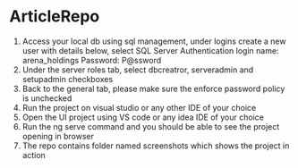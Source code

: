 # ArticleRepo
1. Access your local db using sql management, under logins create a new user with details below, select SQL Server Authentication
	login name: arena_holdings
	Password: P@ssword
2. Under the server roles tab, select dbcreatror, serveradmin and setupadmin checkboxes
3. Back to the general tab, please make sure the enforce password policy is unchecked
4. Run the project on visual studio or any other IDE of your choice
5. Open the UI project using VS code or any idea IDE of your choice
5. Run the ng serve command and you should be able to see the project opening in browser
6. The repo contains folder named screenshots which shows the project in action